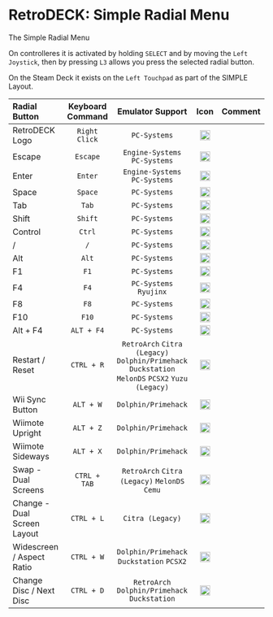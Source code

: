 #  RetroDECK: Simple Radial Menu

The Simple Radial Menu

On controlleres it is activated by holding `SELECT` and by moving the `Left Joystick`, then by pressing `L3` allows you press the selected radial button.

On the Steam Deck it exists on the `Left Touchpad` as part of the SIMPLE Layout.

Radial Button |	Keyboard Command|  Emulator Support     |    Icon |  Comment  |
| :---                    | :---:               | :---:                 |       :---:          |       :---:          |
| RetroDECK Logo          |   `Right Click`          |   `PC-Systems`  | <img src="../../../wiki_icons/binding_icons/RD-icon_circle_2_180x180.png" width="20">  |  |
| Escape          |   `Escape`          |  `Engine-Systems` `PC-Systems`  |<img src="../../../wiki_icons/binding_icons/RD-ESC.png" width="20">    |  |
| Enter          |   `Enter`          |  `Engine-Systems` `PC-Systems`  |  <img src="../../../wiki_icons/binding_icons/RD-Enter.png" width="20">   | |
| Space          |   `Space`          |   `PC-Systems`  | <img src="../../../wiki_icons/binding_icons/RD-space.png" width="20">  | |
| Tab          |   `Tab`          |   `PC-Systems`  | <img src="../../../wiki_icons/binding_icons/RD-Tab.png" width="20">  | |
| Shift          |   `Shift`          |   `PC-Systems`  | <img src="../../../wiki_icons/binding_icons/RD-shift.png" width="20">  | |
| Control          |   `Ctrl`          |  `PC-Systems`  |  <img src="../../../wiki_icons/binding_icons/RD-ctrl.png" width="20">   | |
| /         |   `/`          |  `PC-Systems`  |  <img src="../../../wiki_icons/binding_icons/RD-frontslash.png" width="20">   | |
| Alt          |   `Alt`          |  `PC-Systems`  |  <img src="../../../wiki_icons/binding_icons/RD-alt.png" width="20">   | |
| F1          |   `F1`          |  `PC-Systems`   |  <img src="../../../wiki_icons/binding_icons/RD-F1.png" width="20">   |   |
| F4          |   `F4`          |  `PC-Systems` `Ryujinx`  |  <img src="../../../wiki_icons/binding_icons/RD-F4.png" width="20">   |   |
| F8          |   `F8`          |  `PC-Systems`  |  <img src="../../../wiki_icons/binding_icons/RD-F8.png" width="20">   |   |
| F10          |   `F10`          |  `PC-Systems`  |  <img src="../../../wiki_icons/binding_icons/RD-F10.png" width="20">   |  |
| Alt + F4     |   `ALT + F4`          |  `PC-Systems`  |  <img src="../../../wiki_icons/binding_icons/RD-alt-f4.png" width="20">   |  |
| Restart / Reset      |   `CTRL + R`          | `RetroArch` `Citra (Legacy)` `Dolphin/Primehack` `Duckstation` `MelonDS` `PCSX2`  `Yuzu (Legacy)`          |  <img src="../../../wiki_icons/binding_icons/RD-system-reboot.png" width="20">        |   |
| Wii Sync Button          |   `ALT + W`          |  `Dolphin/Primehack`  | <img src="../../../wiki_icons/binding_icons/RD-notification-network-wireless.png" width="20">    |  |
| Wiimote Upright          |   `ALT + Z`          |  `Dolphin/Primehack`  | <img src="../../../wiki_icons/binding_icons/RD-wiimote-up.png" width="20">    |  |
| Wiimote Sideways          |   `ALT + X`          |  `Dolphin/Primehack`  | <img src="../../../wiki_icons/binding_icons/RD-wiimote-side.png" width="20">    |  |
| Swap - Dual Screens          |   `CTRL + TAB`          |  `RetroArch` `Citra (Legacy)` `MelonDS` `Cemu`| <img src="../../../wiki_icons/binding_icons/RD-system-switch-user.png" width="20">    |  |
| Change - Dual Screen Layout          |   `CTRL + L`          |  `Citra (Legacy)` | <img src="../../../wiki_icons/binding_icons/RD-preferences-system-windows-actions.png" width="20">    |  |
| Widescreen / Aspect Ratio        |   `CTRL + W`          |  `Dolphin/Primehack` `Duckstation` `PCSX2`	 | <img src="../../../wiki_icons/binding_icons/RD-preferences-desktop-display.png" width="20">    |  |
| Change Disc / Next Disc        |   `CTRL + D`          |  `RetroArch` `Dolphin/Primehack` `Duckstation`| <img src="../../../wiki_icons/binding_icons/RD-application-x-iso.png" width="20">    |   |
